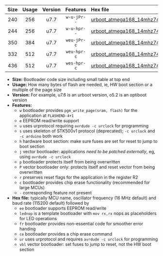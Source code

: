 |Size|Usage|Version|Features|Hex file|
|:-:|:-:|:-:|:-:|:--|
|240|256|u7.7|`w-u-jPr--`|[urboot_atmega168_14mhz7456_9600bps_lednop_ur_vbl.hex](https://raw.githubusercontent.com/stefanrueger/urboot.hex/main/mcus/atmega168/fcpu_14mhz7456/9600_bps/urboot_atmega168_14mhz7456_9600bps_lednop_ur_vbl.hex)|
|244|256|u7.7|`w-u-hpr--`|[urboot_atmega168_14mhz7456_9600bps_lednop_fr_ur.hex](https://raw.githubusercontent.com/stefanrueger/urboot.hex/main/mcus/atmega168/fcpu_14mhz7456/9600_bps/urboot_atmega168_14mhz7456_9600bps_lednop_fr_ur.hex)|
|350|384|u7.7|`weu-jPr-c`|[urboot_atmega168_14mhz7456_9600bps_ee_lednop_fr_ce_ur_vbl.hex](https://raw.githubusercontent.com/stefanrueger/urboot.hex/main/mcus/atmega168/fcpu_14mhz7456/9600_bps/urboot_atmega168_14mhz7456_9600bps_ee_lednop_fr_ce_ur_vbl.hex)|
|332|512|u7.7|`weu-hpr-c`|[urboot_atmega168_14mhz7456_9600bps_ee_lednop_fr_ce_ur.hex](https://raw.githubusercontent.com/stefanrueger/urboot.hex/main/mcus/atmega168/fcpu_14mhz7456/9600_bps/urboot_atmega168_14mhz7456_9600bps_ee_lednop_fr_ce_ur.hex)|
|436|512|u7.7|`wes-hpr-c`|[urboot_atmega168_14mhz7456_9600bps_ee_lednop_fr_ce.hex](https://raw.githubusercontent.com/stefanrueger/urboot.hex/main/mcus/atmega168/fcpu_14mhz7456/9600_bps/urboot_atmega168_14mhz7456_9600bps_ee_lednop_fr_ce.hex)|

- **Size:** Bootloader code size including small table at top end
- **Usage:** How many bytes of flash are needed, ie, HW boot section or a multiple of the page size
- **Version:** For example, u7.6 is an urboot version, o5.2 is an optiboot version
- **Features:**
  + `w` bootloader provides `pgm_write_page(sram, flash)` for the application at `FLASHEND-4+1`
  + `e` EEPROM read/write support
  + `u` uses urprotocol requiring `avrdude -c urclock` for programming
  + `s` uses skeleton of STK500v1 protocol (deprecated); `-c urclock` and `-c arduino` both work
  + `h` hardware boot section: make sure fuses are set for reset to jump to boot section
  + `j` vector bootloader: applications *need to be patched externally*, eg, using `avrdude -c urclock`
  + `p` bootloader protects itself from being overwritten
  + `P` vector bootloader only: protects itself and reset vector from being overwritten
  + `r` preserves reset flags for the application in the register R2
  + `c` bootloader provides chip erase functionality (recommended for large MCUs)
  + `-` corresponding feature not present
- **Hex file:** typically MCU name, oscillator frequency (16 MHz default) and baud rate (115200 default) followed by
  + `ee` bootloader supports EEPROM read/write
  + `lednop` is a template bootloader with `mov rx,rx` nops as placeholders for LED operations
  + `fr` bootloader provides non-essential code for smoother error handing
  + `ce` bootloader provides a chip erase command
  + `ur` uses urprotocol and requires `avrdude -c urclock` for programming
  + `vbl` vector bootloader: set fuses to jump to reset, not the HW boot section
